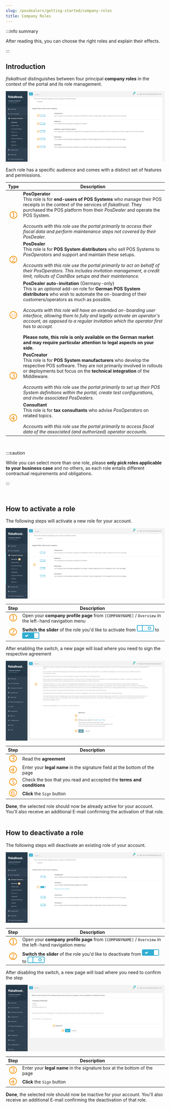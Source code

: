 ```yaml
---
slug: /posdealers/getting-started/company-roles
title: Company Roles
---
```


:::info summary

After reading this, you can choose the right roles and explain their effects.

:::

## Introduction

*fiskaltrust* distinguishes between four principal **company roles** in the context of the portal and its role management.

![](./images/company-roles/roles.png "https://portal-sandbox.fiskaltrust.TLD/AccountProfile")

Each role has a specific audience and comes with a distinct set of features and permissions.


|                  Type                   | Description                                                  |
| :-------------------------------------: | ------------------------------------------------------------ |
|      ![](../images/numbers/1.png)       | **PosOperator**<br />This role is for **end-users of POS Systems** who manage their POS receipts in the context of the services of *fiskaltrust*. They purchased the POS platform from their *PosDealer* and operate the POS System.<br /><br />*Accounts with this role use the portal primarily to access their fiscal data and perform maintenance steps not covered by their PosDealer.* |
|      ![](../images/numbers/2.png)       | **PosDealer**<br />This role is for **POS System distributors** who sell POS Systems to *PosOperators* and support and maintain these setups.<br /><br />*Accounts with this role use the portal primarily to act on behalf of their PosOperators. This includes invitation management, a credit limit, rollouts of CashBox setups and their maintenance.* |
| ![](./images/company-roles/twofive.png) | **PosDealer auto-invitation** (Germany-only)<br />This is an *optional* add-on role for **German POS System distributors** who wish to automate the on-boarding of their customers/operators as much as possible.<br /><br />*Accounts with this role will have an extended on-boarding user interface, allowing them to fully and legally activate an operator's account, as opposed to a regular invitation which the operator first has to accept.*<br /><br />**Please note, this role is only available on the German market and may require particular attention to legal aspects on your side.** |
|      ![](../images/numbers/3.png)       | **PosCreator**<br />This role is for **POS System manufacturers** who develop the respective POS software. They are not primarily involved in rollouts or deployments but focus on the **technical integration** of the Middleware.<br /><br />*Accounts with this role use the portal primarily to set up their POS System definitions within the portal, create test configurations, and invite associated PosDealers.* |
|      ![](../images/numbers/4.png)       | **Consultant**<br />This role is for **tax consultants** who advise *PosOperators* on related topics.<br /><br />*Accounts with this role use the portal primarily to access fiscal data of the associated (and authorized) operator accounts.* |

<br />

:::caution

While you can select more than one role, please **only pick roles applicable to your business case** and no others, as each role entails different contractual requirements and obligations.

:::

<br />



## How to activate a role

The following steps will activate a new role for your account.



![](./images/company-roles/role-activate.png "https://portal-sandbox.fiskaltrust.TLD/AccountProfile")

|             Step             | Description                                                  |
| :--------------------------: | ------------------------------------------------------------ |
| ![](../images/numbers/1.png) | Open your **company profile page** from `[COMPANYNAME]` / `Overview` in the left-hand navigation menu |
| ![](../images/numbers/2.png) | **Switch the slider** of the role you'd like to activate from ![](./images/company-roles/slider-off.png) to  ![](./images/company-roles/slider-on.png) |



After enabling the switch, a new page will load where you need to sign the respective agreement

![](./images/company-roles/sign-contract.png "https://portal-sandbox.fiskaltrust.TLD/AccountProfile")

|             Step             | Description                                                  |
| :--------------------------: | ------------------------------------------------------------ |
| ![](../images/numbers/3.png) | Read the **agreement**                                       |
| ![](../images/numbers/4.png) | Enter your **legal name** in the signature field at the bottom of the page |
| ![](../images/numbers/5.png) | Check the box that you read and accepted the **terms and conditions** |
| ![](../images/numbers/6.png) | **Click** the `Sign` button                                  |

**Done**, the selected role should now be already active for your account. You'll also receive an additional E-mail confirming the activation of that role.<br /><br />

## How to deactivate a role

The following steps will deactivate an existing role of your account.



![](./images/company-roles/role-deactivate.png "https://portal-sandbox.fiskaltrust.TLD/AccountProfile")


|             Step             | Description                                                  |
| :--------------------------: | ------------------------------------------------------------ |
| ![](../images/numbers/1.png) | Open your **company profile page** from `[COMPANYNAME]` / `Overview` in the left-hand navigation menu |
| ![](../images/numbers/2.png) | **Switch the slider** of the role you'd like to deactivate from ![](./images/company-roles/slider-on.png) to  ![](./images/company-roles/slider-off.png) |



After disabling the switch, a new page will load where you need to confirm the step

![](./images/company-roles/cancel-contract.png)

|             Step             | Description                                                  |
| :--------------------------: | ------------------------------------------------------------ |
| ![](../images/numbers/3.png) | Enter your **legal name** in the signature box at the bottom of the page |
| ![](../images/numbers/4.png) | **Click** the `Sign` button                                  |

**Done**, the selected role should now be inactive for your account. You'll also receive an additional E-mail confirming the deactivation of that role.